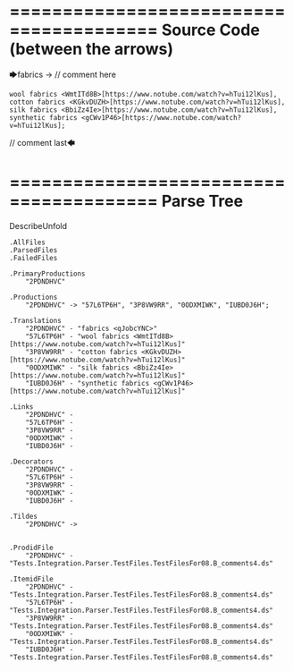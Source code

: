 ========================================
Source Code (between the arrows)
========================================

🡆fabrics <qJobcYNC> -> // comment here

    wool fabrics <WmtITd8B>[https://www.notube.com/watch?v=hTui12lKus],
    cotton fabrics <KGkvDUZH>[https://www.notube.com/watch?v=hTui12lKus],
    silk fabrics <BbiZz4Ie>[https://www.notube.com/watch?v=hTui12lKus],
    synthetic fabrics <gCWv1P46>[https://www.notube.com/watch?v=hTui12lKus];

// comment last🡄

========================================
Parse Tree
========================================
DescribeUnfold

    .AllFiles
    .ParsedFiles
    .FailedFiles

    .PrimaryProductions
        "2PDNDHVC" 

    .Productions
        "2PDNDHVC" -> "57L6TP6H", "3P8VW9RR", "0ODXMIWK", "IUBD0J6H";

    .Translations
        "2PDNDHVC" - "fabrics <qJobcYNC>"
        "57L6TP6H" - "wool fabrics <WmtITd8B>[https://www.notube.com/watch?v=hTui12lKus]"
        "3P8VW9RR" - "cotton fabrics <KGkvDUZH>[https://www.notube.com/watch?v=hTui12lKus]"
        "0ODXMIWK" - "silk fabrics <BbiZz4Ie>[https://www.notube.com/watch?v=hTui12lKus]"
        "IUBD0J6H" - "synthetic fabrics <gCWv1P46>[https://www.notube.com/watch?v=hTui12lKus]"

    .Links
        "2PDNDHVC" - 
        "57L6TP6H" - 
        "3P8VW9RR" - 
        "0ODXMIWK" - 
        "IUBD0J6H" - 

    .Decorators
        "2PDNDHVC" - 
        "57L6TP6H" - 
        "3P8VW9RR" - 
        "0ODXMIWK" - 
        "IUBD0J6H" - 

    .Tildes
        "2PDNDHVC" -> 


    .ProdidFile
        "2PDNDHVC" - "Tests.Integration.Parser.TestFiles.TestFilesFor08.B_comments4.ds"

    .ItemidFile
        "2PDNDHVC" - "Tests.Integration.Parser.TestFiles.TestFilesFor08.B_comments4.ds"
        "57L6TP6H" - "Tests.Integration.Parser.TestFiles.TestFilesFor08.B_comments4.ds"
        "3P8VW9RR" - "Tests.Integration.Parser.TestFiles.TestFilesFor08.B_comments4.ds"
        "0ODXMIWK" - "Tests.Integration.Parser.TestFiles.TestFilesFor08.B_comments4.ds"
        "IUBD0J6H" - "Tests.Integration.Parser.TestFiles.TestFilesFor08.B_comments4.ds"

